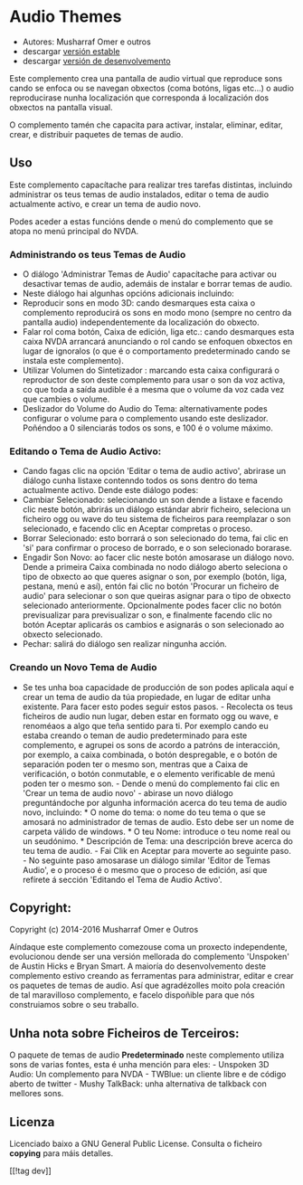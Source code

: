 # Audio Themes #

*   Autores: Musharraf Omer e outros
*   descargar [versión estable][1]
*   descargar [versión de desenvolvemento][2]

Este complemento crea una pantalla de audio virtual que reproduce sons cando
se enfoca ou se navegan obxectos (coma botóns, ligas etc...) o audio
reproducirase nunha localización que corresponda á localización dos obxectos
na pantalla visual.

O complemento tamén che capacita para activar, instalar, eliminar, editar,
crear, e distribuir paquetes de temas de audio.

## Uso

Este complemento capacítache para realizar tres tarefas distintas, incluindo
administrar os teus temas de audio instalados, editar o tema de audio
actualmente activo, e crear un tema de audio novo.

Podes aceder a estas funcións dende o menú do complemento que se atopa no
menú principal do NVDA.

### Administrando os teus Temas de Audio

- O diálogo 'Administrar Temas de Audio' capacítache para activar ou
  desactivar temas de audio, ademáis de instalar e borrar temas de audio.
- Neste diálogo hai algunhas opcións adicionais incluindo:
 - Reproducir sons en modo 3D: cando desmarques esta caixa o complemento reproducirá os sons en modo mono (sempre no centro da pantalla audio) independentemente da localización do obxecto.
 - Falar rol coma botón, Caixa de edición, liga etc.: cando desmarques esta caixa NVDA arrancará anunciando o rol cando se enfoquen obxectos en lugar de ignoralos (o que é o comportamento predeterminado cando se instala este complemento).
 - Utilizar Volumen do Sintetizador : marcando esta caixa configurará o reproductor de son deste complemento para usar o son da voz activa, co que toda a saída audible é a mesma que o volume da voz cada vez que cambies o volume.
 - Deslizador do Volume do Audio do Tema: alternativamente podes configurar o volume para o complemento usando este deslizador. Poñéndoo a 0 silenciarás todos os sons, e 100 é o volume máximo.

### Editando o Tema de Audio Activo:

- Cando fagas clic na opción 'Editar o tema de audio activo', abrirase un
  diálogo cunha listaxe contenndo todos os sons dentro do tema actualmente
  activo. Dende este diálogo podes:
- Cambiar Selecionado: selecionando un son dende a listaxe e facendo clic
  neste botón, abrirás un diálogo estándar abrir ficheiro, seleciona un
  ficheiro ogg ou wave do teu sistema de ficheiros para reemplazar o son
  selecionado, e facendo clic en Aceptar compretas o proceso.
- Borrar Selecionado: esto borrará o son selecionado do tema, fai clic en
  'si' para confirmar o proceso de borrado, e o son selecionado borarase.
- Engadir Son Novo: ao facer clic neste botón amosarase un diálogo novo. Dende a primeira Caixa combinada no nodo diálogo aberto seleciona o tipo de obxecto ao que queres asignar o son, por exemplo (botón, liga, pestana, menú e así), entón fai clic no botón 'Procurar un ficheiro de audio' para selecionar o son que queiras asignar para o tipo de obxecto selecionado anteriormente. Opcionalmente podes facer clic no botón previsualizar para previsualizar o son, e finalmente facendo clic no botón Aceptar aplicarás os cambios e asignarás o son selecionado ao obxecto selecionado. 
- Pechar: salirá do diálogo sen realizar ningunha acción.

### Creando un Novo Tema de Audio

- Se tes unha boa capacidade de producción de son podes aplicala aquí e
crear un tema de audio da túa propiedade, en lugar de editar unha
existente. Para facer esto podes seguir estos pasos.  - Recolecta os teus
ficheiros de audio nun lugar, deben estar en formato ogg ou wave, e
renoméaos a algo que teña sentido para ti. Por exemplo cando eu estaba
creando o teman de audio predeterminado para este complemento, e agrupei os
sons de acordo a patróns de interacción, por exemplo, a caixa combinada, o
botón despregable, e o botón de separación poden ter o mesmo son, mentras
que a Caixa de verificación, o botón conmutable, e o elemento verificable de
menú poden ter o mesmo son.  - Dende o menú do complemento fai clic en
'Crear un tema de audio novo' - abirase un novo diálogo preguntándoche por
algunha información acerca do teu tema de audio novo, incluindo: *	O nome do
tema: o nome do teu tema o que se amosará no administrador de temas de
audio. Esto debe ser un nome de carpeta válido de windows.  *	O teu Nome:
introduce o teu nome real ou un seudónimo.  *	Descripción de Tema: una
descripción breve acerca do teu tema de audio.  - Fai Clik en Aceptar para
moverte ao seguinte paso.  - No seguinte paso amosarase un diálogo similar
'Editor de Temas Audio', e o proceso é o mesmo que o proceso de edición, así
que refírete á sección 'Editando el Tema de Audio Activo'.

## Copyright:

Copyright (c) 2014-2016 Musharraf Omer e Outros

Aíndaque este complemento comezouse coma un proxecto independente,
evolucionou dende ser una versión mellorada do complemento 'Unspoken' de
Austin Hicks e Bryan Smart. A maioría do desenvolvemento deste complemento
estivo creando as ferramentas para administrar, editar e crear os paquetes
de temas de audio. Así que agradézolles moito pola creación de tal
maravilloso complemento, e facelo dispoñible para que nós construiamos sobre
o seu traballo.

## Unha nota sobre Ficheiros de Terceiros:

O paquete de temas de audio **Predeterminado** neste complemento utiliza
sons de varias fontes, esta é unha mención para eles: - Unspoken 3D Audio:
Un complemento para NVDA - TWBlue: un cliente libre e de código aberto de
twitter - Mushy TalkBack: unha alternativa de talkback con mellores sons.

## Licenza
Licenciado baixo a GNU General Public License. Consulta o ficheiro
**copying** para máis detalles.

[[!tag dev]]

[1]: https://addons.nvda-project.org/files/get.php?file=ath

[2]: https://addons.nvda-project.org/files/get.php?file=ath-dev
